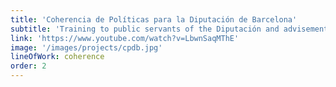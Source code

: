 ```yaml
---
title: 'Coherencia de Políticas para la Diputación de Barcelona'
subtitle: 'Training to public servants of the Diputación and advisement in the development of strategies and indicators to trace the implementation of the Policy Coherence Principle.'
link: 'https://www.youtube.com/watch?v=LbwnSaqMThE'
image: '/images/projects/cpdb.jpg'
lineOfWork: coherence
order: 2
---
```

